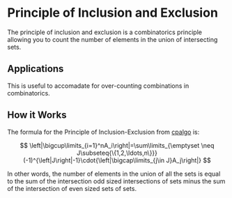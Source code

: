 # Principle of Inclusion and Exclusion

The principle of inclusion and exclusion is a combinatorics principle allowing you to count the number of elements in the union of intersecting sets.

## Applications

This is useful to accomadate for over-counting combinations in combinatorics.

## How it Works

The formula for the Principle of Inclusion-Exclusion from [cpalgo](https://cp-algorithms.com/combinatorics/inclusion-exclusion.html#the-formulation-in-terms-of-sets) is:

$$
\left|\bigcup\limits_{i=1}^nA_i\right|=\sum\limits_{\emptyset \neq J\subseteq{\{1,2,\ldots,n\}}}(-1)^{\left|J\right|-1}\cdot{\left|\bigcap\limits_{j\in J}A_j\right|}
$$

In other words, the number of elements in the union of all the sets is equal to the sum of the intersection odd sized intersections of sets minus the sum of the intersection of even sized sets of sets.
